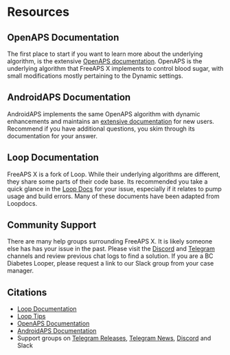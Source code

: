 # Resources

## OpenAPS Documentation
The first place to start if you want to learn more about the underlying algorithm, is the extensive [OpenAPS documentation](https://openaps.readthedocs.io/). OpenAPS is the underlying algorithm that FreeAPS X implements to control blood sugar, with small modifications mostly pertaining to the Dynamic settings. 

## AndroidAPS Documentation
AndroidAPS implements the same OpenAPS algorithm with dynamic enhancements and maintains an [extensive documentation](https://androidaps.readthedocs.io/) for new users. Recommend if you have additional questions, you skim through its documentation for your answer.

## Loop Documentation
FreeAPS X is a fork of Loop. While their underlying algorithms are different, they share some parts of their code base. Its recommended you take a quick glance in the [Loop Docs](https://loopkit.github.io/loopdocs/) for your issue, especially if it relates to pump usage and build errors. Many of these documents have been adapted from Loopdocs.

## Community Support
There are many help groups surrounding FreeAPS X. It is likely someone else has has your issue in the past. Please visit the [Discord](https://discord.gg/32VCtN3tMF) and [Telegram](https://t.me/s/FreeAPSX_News) channels and review previous chat logs to find a solution. If you are a BC Diabetes Looper, please request a link to our Slack group from your case manager.

## Citations
- <a href="https://loopkit.github.io/loopdocs/">Loop Documentation</a>
- <a href="https://loopkit.github.io/looptips/">Loop Tips</a>
- <a href="https://openaps.readthedocs.io/">OpenAPS Documentation</a>
- <a href="https://androidaps.readthedocs.io/">AndroidAPS Documentation</a>
- Support groups on <a href="https://t.me/s/FreeAPSX_News">Telegram Releases</a>, <a href="https://t.me/FreeAPSX_Eng">Telegram News</a>, <a href="https://discord.gg/32VCtN3tMF">Discord</a> and Slack